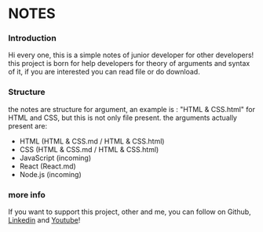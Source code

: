 # NOTES


### Introduction
Hi every one, this is a simple notes of junior developer for other developers!
this project is born for help developers for theory of arguments and syntax of it, if you are interested you can read file or do download.


### Structure
the notes are structure for argument, an example is : "HTML & CSS.html" for HTML and CSS, but this is not only file present.
the arguments actually present are:
- HTML (HTML & CSS.md / HTML & CSS.html)
- CSS (HTML & CSS.md / HTML & CSS.html)
- JavaScript (incoming)
- React (React.md)
- Node.js (incoming)

### more info
If you want to support this project, other and me, you can follow on Github, <a href='linkedin.com/in/marco-de-vincentiis-98299a217'>Linkedin</a> and <a href='https://youtube.com/@Marco.De.Vincentiis?si=u_7Niczm0fMgbv_a'>Youtube</a>!
